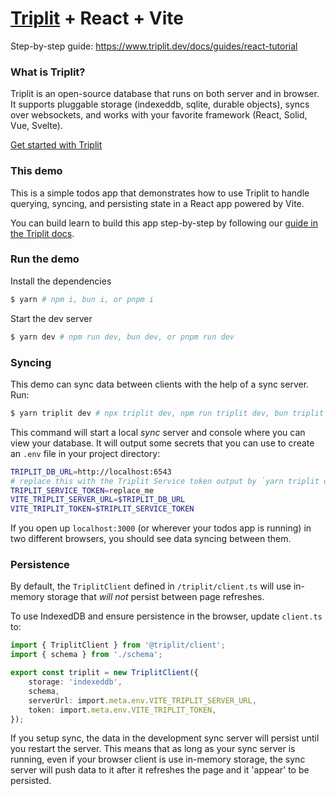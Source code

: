 # [Triplit](https://www.github.com/aspen-cloud/triplit) + React + Vite

Step-by-step guide: https://www.triplit.dev/docs/guides/react-tutorial

### What is Triplit?

Triplit is an open-source database that runs on both server and in browser. It supports pluggable storage (indexeddb, sqlite, durable objects), syncs over websockets, and works with your favorite framework (React, Solid, Vue, Svelte).

[Get started with Triplit](https://www.triplit.dev/docs/getting-started)

### This demo

This is a simple todos app that demonstrates how to use Triplit to handle querying, syncing, and persisting state in a React app powered by Vite.

You can build learn to build this app step-by-step by following our [guide in the Triplit docs](https://www.triplit.dev/docs/guides/react-tutorial).

### Run the demo

Install the dependencies

```bash
$ yarn # npm i, bun i, or pnpm i
```

Start the dev server

```bash
$ yarn dev # npm run dev, bun dev, or pnpm run dev
```

### Syncing

This demo can sync data between clients with the help of a sync server. Run:

```bash
$ yarn triplit dev # npx triplit dev, npm run triplit dev, bun triplit dev, or pnpm run triplit dev
```

This command will start a local _sync_ server and console where you can view your database. It will output some secrets that you can use
to create an `.env` file in your project directory:

```bash
TRIPLIT_DB_URL=http://localhost:6543
# replace this with the Triplit Service token output by `yarn triplit dev`
TRIPLIT_SERVICE_TOKEN=replace_me
VITE_TRIPLIT_SERVER_URL=$TRIPLIT_DB_URL
VITE_TRIPLIT_TOKEN=$TRIPLIT_SERVICE_TOKEN
```

If you open up `localhost:3000` (or wherever your todos app is running) in two different browsers, you should see data syncing between them.

### Persistence

By default, the `TriplitClient` defined in `/triplit/client.ts` will use in-memory storage that _will not_ persist between page refreshes.

To use IndexedDB and ensure persistence in the browser, update `client.ts` to:

```ts
import { TriplitClient } from '@triplit/client';
import { schema } from './schema';

export const triplit = new TriplitClient({
	storage: 'indexeddb',
	schema,
	serverUrl: import.meta.env.VITE_TRIPLIT_SERVER_URL,
	token: import.meta.env.VITE_TRIPLIT_TOKEN,
});
```

If you setup sync, the data in the development sync server will persist until you restart the server. This means that as long as your sync server is running, even if your browser client is use in-memory storage, the sync server will push data to it after it refreshes the page and it 'appear' to be persisted.
